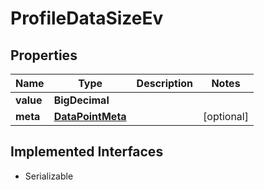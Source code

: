 

# ProfileDataSizeEv


## Properties

Name | Type | Description | Notes
------------ | ------------- | ------------- | -------------
**value** | **BigDecimal** |  | 
**meta** | [**DataPointMeta**](DataPointMeta.md) |  |  [optional]


## Implemented Interfaces

* Serializable


